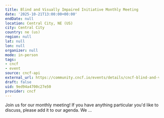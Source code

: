```yaml
---
title: Blind and Visually Impaired Initiative Monthly Meeting
date: '2025-10-21T13:00:00+00:00'
endDate: null
location: Central City, NE (US)
city: Central City
country: ne (us)
region: null
lat: null
lon: null
organizer: null
mode: in-person
tags:
- cncf
- event
source: cncf-api
external_url: https://community.cncf.io/events/details/cncf-blind-and-visually-impaired-presents-blind-and-visually-impaired-initiative-monthly-meeting-2025-10-21/
draft: false
uid: 9ed94a4700c27e50
provider: cncf
---
```

Join us for our monthly meeting! If you have anything particular you'd like to discuss, please add it to our agenda. We ...
